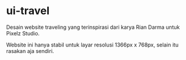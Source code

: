 # ui-travel
Desain website traveling yang terinspirasi dari karya Rian Darma untuk Pixelz Studio.

Website ini hanya stabil untuk layar resolusi 1366px x 768px, selain itu rasakan aja sendiri.
